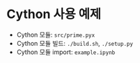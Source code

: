 # Cython 사용 예제

* Cython 모듈: `src/prime.pyx`
* Cython 모듈 빌드: `./build.sh`, `./setup.py`
* Cython 모듈 import: `example.ipynb`

